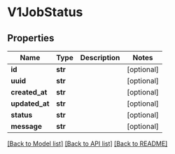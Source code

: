 # V1JobStatus

## Properties
Name | Type | Description | Notes
------------ | ------------- | ------------- | -------------
**id** | **str** |  | [optional] 
**uuid** | **str** |  | [optional] 
**created_at** | **str** |  | [optional] 
**updated_at** | **str** |  | [optional] 
**status** | **str** |  | [optional] 
**message** | **str** |  | [optional] 

[[Back to Model list]](../README.md#documentation-for-models) [[Back to API list]](../README.md#documentation-for-api-endpoints) [[Back to README]](../README.md)


